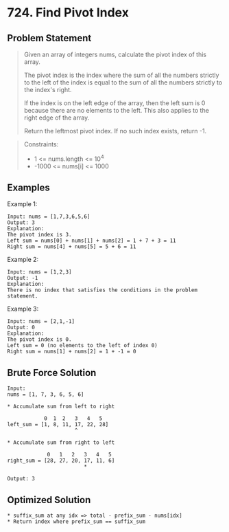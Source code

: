 # 724. Find Pivot Index

## Problem Statement

> Given an array of integers nums, calculate the pivot index of this array.
>
> The pivot index is the index where the sum of all the numbers strictly to the left of the index is equal to the sum of all the numbers strictly to the index's right.
>
> If the index is on the left edge of the array, then the left sum is 0 because there are no elements to the left. This also applies to the right edge of the array.
>
> Return the leftmost pivot index. If no such index exists, return -1.

> Constraints:
>
> - 1 <= nums.length <= 10<sup>4</sup>
> - -1000 <= nums[i] <= 1000

## Examples

Example 1:

```
Input: nums = [1,7,3,6,5,6]
Output: 3
Explanation:
The pivot index is 3.
Left sum = nums[0] + nums[1] + nums[2] = 1 + 7 + 3 = 11
Right sum = nums[4] + nums[5] = 5 + 6 = 11
```

Example 2:

```
Input: nums = [1,2,3]
Output: -1
Explanation:
There is no index that satisfies the conditions in the problem statement.
```

Example 3:

```
Input: nums = [2,1,-1]
Output: 0
Explanation:
The pivot index is 0.
Left sum = 0 (no elements to the left of index 0)
Right sum = nums[1] + nums[2] = 1 + -1 = 0
```

## Brute Force Solution

```
Input:
nums = [1, 7, 3, 6, 5, 6]

* Accumulate sum from left to right

            0  1  2   3   4   5
left_sum = [1, 8, 11, 17, 22, 28]
                      ^

* Accumulate sum from right to left

             0   1   2   3   4   5
right_sum = [28, 27, 20, 17, 11, 6]
                         *

Output: 3
```

## Optimized Solution

```
* suffix_sum at any idx => total - prefix_sum - nums[idx]
* Return index where prefix_sum == suffix_sum
```
